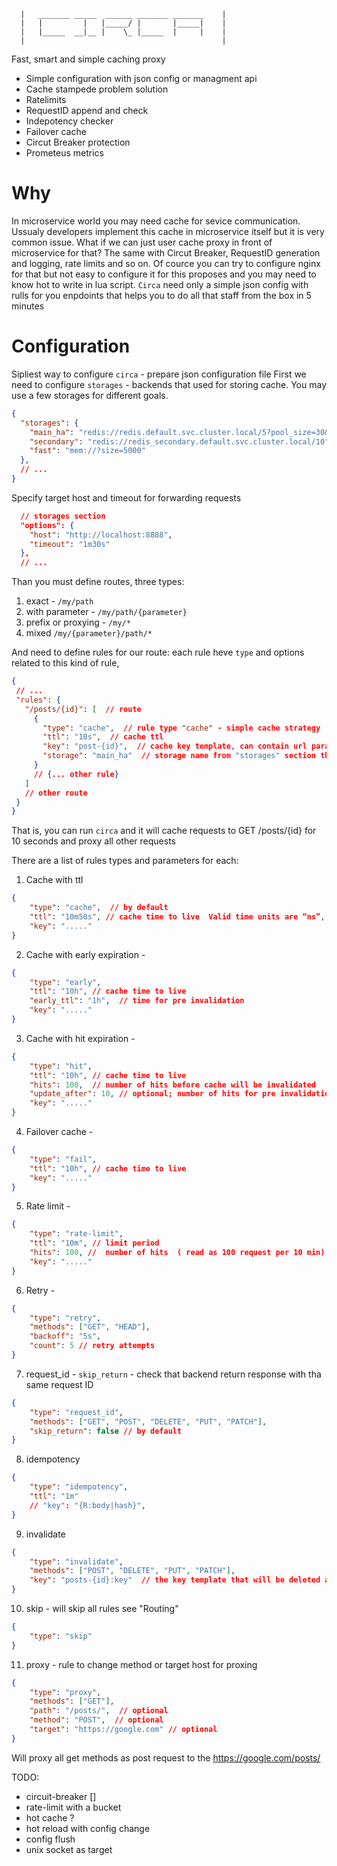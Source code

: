 ```
  |   _______ _____  ______ _______ _______    |
  |   |         |   |_____/ |       |_____|    |
  |   |_____  __|__ |    \_ |_____  |     |    |
  |                                            |
```

Fast, smart and simple caching proxy 
 - Simple configuration with json config or managment api
 - Cache stampede problem solution
 - Ratelimits
 - RequestID append and check
 - Indepotency checker
 - Failover cache
 - Circut Breaker protection
 - Prometeus metrics

Why
===

In microservice world you may need cache for sevice communication. Ussualy developers implement this cache in microservice itself but it is very common issue. What if we can just user cache proxy in front of microservice for that? The same with Circut Breaker, RequestID generation and logging, rate limits and so on. Of cource you can try to configure nginx for that but not easy to configure it for this proposes and you may need to know hot to write in lua script. `Circa` need only a simple json config with rulls for you enpdoints that helps you to do all that staff from the box in 5 minutes 

Configuration
=============

Sipliest way to configure `circa` - prepare json configuration file 
First we need to configure `storages` - backends that used for storing cache. You may use a few storages for different goals.

```json
{
  "storages": {
    "main_ha": "redis://redis.default.svc.cluster.local/5?pool_size=30&timeout=5ms",
    "secondary": "redis://redis_secondary.default.svc.cluster.local/10",  // pool_size=10 timeout=30ms by default
    "fast": "mem://?size=5000"
  },
  // ...
}  
```
Specify target host and timeout for forwarding requests
```json
  // storages section
  "options": {
    "host": "http://localhost:8888",
    "timeout": "1m30s"
  },
  // ...
```

 Than you must define routes, three types:
 1) exact - `/my/path`
 2) with parameter - `/my/path/{parameter}`
 3) prefix or proxying - `/my/*`
 4) mixed `/my/{parameter}/path/*`

 And need to define rules for our route: each rule heve `type` and options related to this kind of rule, 

 ```json
 {
  // ...
  "rules": {
    "/posts/{id}": [  // route
      {
        "type": "cache",  // rule type "cache" - simple cache strategy
        "ttl": "10s",  // cache ttl
        "key": "post-{id}",  // cache key template, can contain url parameter from route
        "storage": "main_ha"  // storage name from "storages" section that will be used for this rule
      }
      // {... other rule}
    ]
    // other route
  }
 }
 ```
 That is, you can run `circa` and it will cache requests to GET /posts/{id} for 10 seconds and proxy all other requests 

 There are a list of rules types and parameters for each:

1) Cache with ttl
```json
{
    "type": "cache",  // by default
    "ttl": "10m50s", // cache time to live  Valid time units are “ns”, “us” (or “µs”), “ms”, “s”, “m”, “h”.
    "key": "....."
}
```

2) Cache with early expiration - 
```json
{
    "type": "early",
    "ttl": "10h", // cache time to live
    "early_ttl": "1h",  // time for pre invalidation
    "key": "....."
}
```

3) Cache with hit expiration - 
```json
{
    "type": "hit",
    "ttl": "10h", // cache time to live
    "hits": 100,  // number of hits before cache will be invalidated
    "update_after": 10, // optional; number of hits for pre invalidation
    "key": "....."
}
```

4) Failover cache - 
```json
{
    "type": "fail",
    "ttl": "10h", // cache time to live
    "key": "....."
}
```

5) Rate limit - 
```json
{
    "type": "rate-limit",
    "ttl": "10m", // limit period
    "hits": 100, //  number of hits  ( read as 100 request per 10 min)
    "key": "....."
}
```

6) Retry - 
```json
{
    "type": "retry",
    "methods": ["GET", "HEAD"],
    "backoff": "5s",
    "count": 5 // retry attempts
}
```


7) request_id -  `skip_return` - check that backend return response with tha same request ID
```json
{
    "type": "request_id",
    "methods": ["GET", "POST", "DELETE", "PUT", "PATCH"],
    "skip_return": false // by default
}
```

8) idempotency
```json
{
    "type": "idempotency",
    "ttl": "1m"
    // "key": "{R:body|hash}",
}
```

9) invalidate
```json
{
    "type": "invalidate",
    "methods": ["POST", "DELETE", "PUT", "PATCH"],
    "key": "posts-{id}:key"  // the key template that will be deleted after success request
}
```

10) skip - will skip all rules see "Routing"
```json
{
    "type": "skip"
}
```
11) proxy - rule to change method or target host for proxing 
```json
{
    "type": "proxy",
    "methods": ["GET"],  
    "path": "/posts/",  // optional
    "method": "POST",  // optional
    "target": "https://google.com" // optional
}
```
Will proxy all get methods as post request to the https://google.com/posts/

TODO:
 - circuit-breaker []
 - rate-limit with a bucket
 - hot cache ?
 - hot reload with config change 
 - config flush
 - unix socket as target
